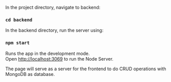 In the project directory, navigate to backend:
### `cd backend`

In the backend directory, run the server using:
### `npm start`

Runs the app in the development mode.\
Open [http://localhost:3069](http://localhost:3069) to run the Node Server.

The page will serve as a server for the frontend to do CRUD operations with MongoDB as database.